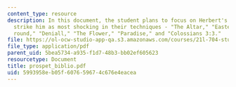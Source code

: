 ```yaml
---
content_type: resource
description: In this document, the student plans to focus on Herbert's poems that
  strike him as most shocking in their techniques - "The Altar," "Easter Wings," "Sinnes
  round," "Deniall," "The Flower," "Paradise," and "Colossians 3:3."
file: https://ol-ocw-studio-app-qa.s3.amazonaws.com/courses/21l-704-studies-in-poetry-from-the-sonneteers-to-the-metaphysicals-spring-2006/5993958eb05f607659674c676e4eacea_prospet_biblio.pdf
file_type: application/pdf
parent_uid: 5bea5734-a935-f1d7-48b3-bb02ef605623
resourcetype: Document
title: prospet_biblio.pdf
uid: 5993958e-b05f-6076-5967-4c676e4eacea
---
```

